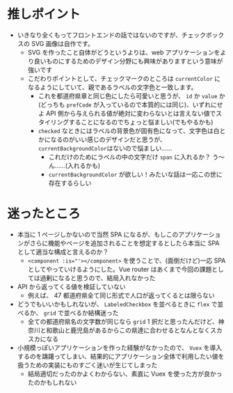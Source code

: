 # 推しポイント

- いきなり全くもってフロントエンドの話ではないのですが、チェックボックスの SVG 画像は自作です。
  - SVG を作ったこと自体がどうというよりは、web アプリケーションをより良いものにするためのデザイン分野にも興味がありますという意味が強いです
  - こだわりポイントとして、チェックマークのところは `currentColor` になるようにしていて、親であるラベルの文字色と一致します。
    - これを都道府県章と同じ色にしたら可愛いと思うが、 `id` か `value` か(どっちも `prefCode` が入っているので本質的には同じ)、いずれにせよ API 側から与えられる値が絶対に変わらないとは言えない値でスタイリングすることになるのでちょっと悩ましい(でもやるかも)
    - `checked` なときにはラベルの背景色が固有色になって、文字色は白とかになるのがいい感じのデザインだと思うが、 `currentBackgroundColor`はないので悩ましい……
      - これだけのためにラベルの中の文字だけ `span` に入れるか？ う〜ん……(入れるかも)
      - `currentBackgroundColor` が欲しい！みたいな話は一応この世に存在するらしい

# 迷ったところ

- 本当に 1 ページしかないので当然 SPA になるが、もしこのアプリケーションがさらに機能やページを追加されることを想定するとしたら本当に SPA として適当な構成と言えるのか？
  - `<component :is="'></component>` を使うことで、(面倒だけど)一応 SPA としてやっていけるようにした。Vue router はあくまで今回の課題としては過剰になると思うので、結局入れなかった
- API から返ってくる値を検証していない
  - 例えば、 47 都道府県全て同じ形式で人口が返ってくるとは限らない
- どうでもいいかもしれないが、 `LabeledCheckbox` を並べるときに `flex` で並べるか、 `grid` で並べるか結構迷った
  - 全ての都道府県名の文字数が同じなら `grid` 1 択だと思ったんだけど、神奈川と和歌山と鹿児島があるからこの県達に合わせるとなんとなくスカスカになる
- 小規模っぽいアプリケーションを作った経験がなかったので、 `Vuex` を導入するのを躊躇ってしまい、結果的にアプリケーション全体で利用したい値を扱うための実装にものすごく迷いが生じてしまった
  - 結局適切だったのかよくわからない、素直に Vuex を使った方が良かったのかもしれない
